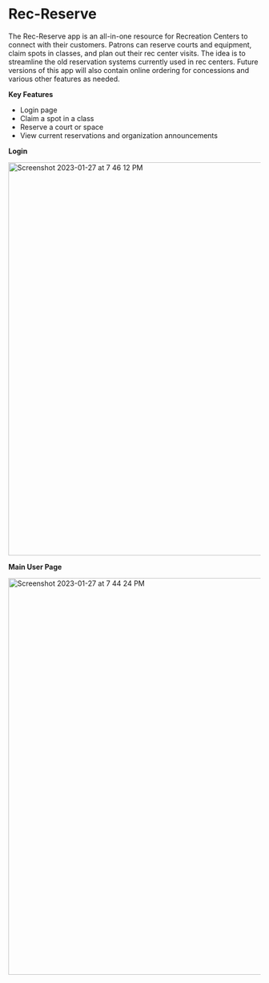 # Rec-Reserve

The Rec-Reserve app is an all-in-one resource for Recreation Centers to connect with their customers. Patrons can reserve courts and equipment, claim spots in classes, and plan out their rec center visits. The idea is to streamline the old reservation systems currently used in rec centers. Future versions of this app will also contain online ordering for concessions and various other features as needed. 

**Key Features**
 - Login page
 - Claim a spot in a class
 - Reserve a court or space
 - View current reservations and organization announcements

**Login**

<img width="784" alt="Screenshot 2023-01-27 at 7 46 12 PM" src="https://user-images.githubusercontent.com/94765159/215238466-68d5e42a-fa63-43f5-8b10-90ac2248a3a3.png">

**Main User Page**

<img width="791" alt="Screenshot 2023-01-27 at 7 44 24 PM" src="https://user-images.githubusercontent.com/94765159/215238569-0b32d5c4-fdc8-43db-baa6-54de63c7176e.png">
